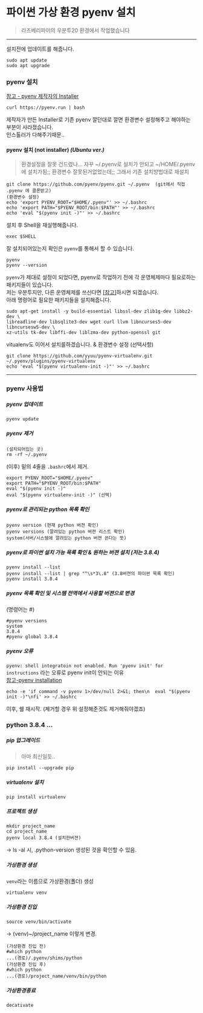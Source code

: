 # 파이썬 가상 환경 pyenv 설치
> 라즈베리파이의 우분투20 환경에서 작업했습니다  

* * *
설치전에 업데이트를 해줍니다.  
~~~
sudo apt update
sudo apt upgrade
~~~

### pyenv 설치   
[참고 - pyenv 제작자의 Installer](https://github.com/pyenv/pyenv-installer)  
~~~
curl https://pyenv.run | bash
~~~

제작자가 만든 Installer로 기존 pyenv 깔던대로 깔면 환경변수 설정해주고 해야하는 부분이 
사라졌습니다.  
인스톨러가 다해주기때문.. 

#### pyenv 설치 (not installer) *(Ubuntu ver.)*
> 환경설정을 잘못 건드렸나... 자꾸 ~/.pyenv로 설치가 안되고 ~/HOME/.pyenv에 설치가됨;; 환경변수 잘못된거없었는데;; 그래서 기존 설치방법대로 재설치
~~~
git clone https://github.com/pyenv/pyenv.git ~/.pyenv  (git에서 직접 .pyenv 에 클론받고)
(환경변수 설정)
echo 'export PYENV_ROOT="$HOME/.pyenv"' >> ~/.bashrc
echo 'export PATH="$PYENV_ROOT/bin:$PATH"' >> ~/.bashrc
echo 'eval "$(pyenv init -)"' >> ~/.bashrc
~~~

설치 후 Shell을 재실행해줍니다.  
~~~
exec $SHELL
~~~
  
잘 설치되어있는지 확인은 `pyenv`를 통해서 할 수 있습니다.  
~~~
pyenv
pyenv --version
~~~

`pyenv`가 제대로 설정이 되었다면, pyenv로 작업하기 전에 각 운영체제마다 필요로하는 패키지들이 있습니다.    
저는 우분투지만, 다른 운영체제를 쓰신다면 [[참고]](https://github.com/pyenv/pyenv/wiki/Common-build-problems)하시면 되겠습니다.  
아래 명령어로 필요한 패키지들을 설치해줍니다.  
~~~
sudo apt-get install -y build-essential libssl-dev zlib1g-dev libbz2-dev \
libreadline-dev libsqlite3-dev wget curl llvm libncurses5-dev libncursesw5-dev \
xz-utils tk-dev libffi-dev liblzma-dev python-openssl git
~~~

vitualenv도 이어서 설치를하겠습니다. & 환경변수 설정 (선택사항)
~~~
git clone https://github.com/yyuu/pyenv-virtualenv.git ~/.pyenv/plugins/pyenv-virtualenv
echo 'eval "$(pyenv virtualenv-init -)"' >> ~/.bashrc
~~~

* * *

### pyenv 사용법  

##### pyenv 업데이트
~~~
pyenv update
~~~

##### pyenv 제거
~~~
(설치되어있는 곳)
rm -rf ~/.pyenv
~~~
(이후) 밑의 4줄을 `.bashrc`에서 제거.
~~~
export PYENV_ROOT="$HOME/.pyenv" 
export PATH="$PYENV_ROOT/bin:$PATH"
eval "$(pyenv init -)"
eval "$(pyenv virtualenv-init -)" (선택)
~~~

##### pyenv로 관리되는 python 목록 확인  
~~~
pyenv version (현재 python 버젼 확인)
pyenv versions (깔려있는 python 버젼 리스트 확인)
system(서버/시스템에 깔려있는 python 버젼 쓴다는 뜻)
~~~

##### pyenv로 파이썬 설치 가능 목록 확인 & 원하는 버젼 설치 (저는 3.8.4)
~~~
pyenv install --list
pyenv install --list | grep "^\s*3\.8" (3.8버젼의 파이썬 목록 확인)
pyenv install 3.8.4
~~~

##### pyenv 목록 확인 및 시스템 전역에서 사용할 버젼으로 변경  
(명령어는 #)  
~~~
#pyenv versions
system
3.8.4
#pyenv global 3.8.4
~~~

##### pyenv 오류
`pyenv: shell integratoin not enabled. Run 'pyenv init' for instructions` 라는 오류로 pyenv init이 안되는 이유  
[참고-pyenv installation](https://github.com/pyenv/pyenv#installation)
~~~
echo -e 'if command -v pyenv 1>/dev/null 2>&1; then\n  eval "$(pyenv init -)"\nfi' >> ~/.bashrc
~~~
이후, 쉘 재시작. (제거할 경우 위 설정해준것도 제거해줘야겠죠)

### python 3.8.4 ...

##### pip 업그레이드
> 아마 최신일듯.. 
~~~
pip install --upgrade pip
~~~

##### virtualenv 설치
~~~
pip install virtualenv
~~~

##### 프로젝트 생성
~~~
mkdir project_name
cd project_name
pyenv local 3.8.4 (설치한버젼)
~~~
-> ls -al 시, .python-version 생성된 것을 확인할 수 있음. 

##### 가상환경 생성
`venv`라는 이름으로 가상환경(폴더) 생성
~~~
virtualenv venv
~~~

##### 가상환경 진입
~~~
source venv/bin/activate
~~~
-> (venv)~/project_name 이렇게 변경.  
~~~
(가상환경 진입 전)
#which python
...(경로)/.pyenv/shims/python
(가상환경 진입 후)
#which python 
...(경로)/project_name/venv/bin/python
~~~

##### 가상환경종료
~~~
decativate
~~~

